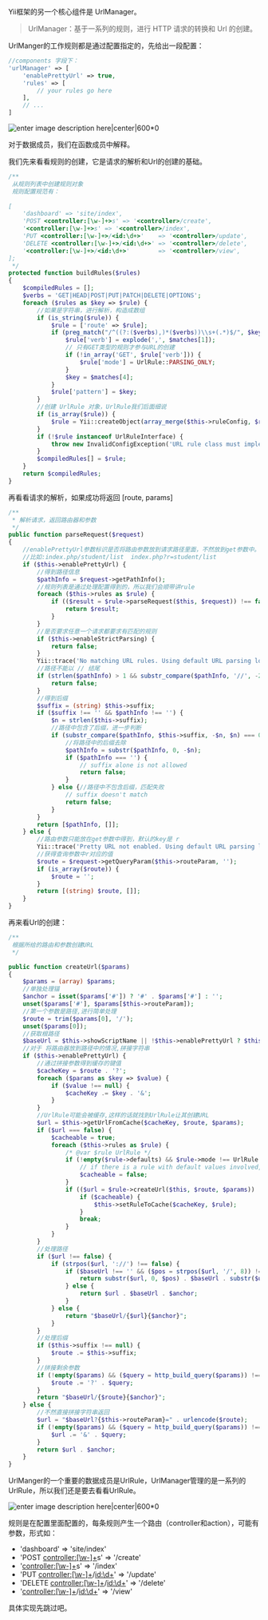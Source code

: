 <!--
author: 刘青
date: 2016-06-25
title: 组件之UrlManager
tags: Yii-Request
category: php/yii2
status: publish
summary: 
-->
Yii框架的另一个核心组件是 UrlManager。
> UrlManager：基于一系列的规则，进行 HTTP 请求的转换和 Url 的创建。

UrlManger的工作规则都是通过配置指定的，先给出一段配置：

```php
//components 字段下：
'urlManager' => [
    'enablePrettyUrl' => true,
    'rules' => [
        // your rules go here
    ],
    // ...
]
```

![enter image description here|center|600*0](http://7nliuximu.liuximu.com/yii2_class_urlmanager.jpg)

对于数据成员，我们在函数成员中解释。

我们先来看看规则的创建，它是请求的解析和Url的创建的基础。
```php
/**
 从规则列表中创建规则对象
 规则配置规范有：
 
[
    'dashboard' => 'site/index',
    'POST <controller:[\w-]+>s' => '<controller>/create',
    '<controller:[\w-]+>s' => '<controller>/index',
    'PUT <controller:[\w-]+>/<id:\d+>'    => '<controller>/update',
    'DELETE <controller:[\w-]+>/<id:\d+>' => '<controller>/delete',
    '<controller:[\w-]+>/<id:\d+>'        => '<controller>/view',
];
 */
protected function buildRules($rules)
{
    $compiledRules = [];
    $verbs = 'GET|HEAD|POST|PUT|PATCH|DELETE|OPTIONS';
    foreach ($rules as $key => $rule) {
	    //如果是字符串，进行解析，构造成数组
        if (is_string($rule)) {
            $rule = ['route' => $rule];
            if (preg_match("/^((?:($verbs),)*($verbs))\\s+(.*)$/", $key, $matches)) {
                $rule['verb'] = explode(',', $matches[1]);
                // 只有GET类型的规则才参与URL的创建
                if (!in_array('GET', $rule['verb'])) {
                    $rule['mode'] = UrlRule::PARSING_ONLY;
                }
                $key = $matches[4];
            }
            $rule['pattern'] = $key;
        }
        //创建 UrlRule 对象，UrlRule我们后面细说
        if (is_array($rule)) {
            $rule = Yii::createObject(array_merge($this->ruleConfig, $rule));
        }
        if (!$rule instanceof UrlRuleInterface) {
            throw new InvalidConfigException('URL rule class must implement UrlRuleInterface.');
        }
        $compiledRules[] = $rule;
    }
    return $compiledRules;
}
```

再看看请求的解析，如果成功将返回 [route, params]
```php
/**
 * 解析请求，返回路由器和参数
 */
public function parseRequest($request)
{
	//enablePrettyUrl参数标识是否将路由参数放到请求路径里面，不然放到get参数中。
	//比如:index.php/student/list  index.php?r=student/list
    if ($this->enablePrettyUrl) {
	    //得到路径信息
        $pathInfo = $request->getPathInfo();
        //规则列表是通过处理配置得到的，所以我们会顺带讲rule
        foreach ($this->rules as $rule) {
            if (($result = $rule->parseRequest($this, $request)) !== false) {
                return $result;
            }
        }
        //是否要求任意一个请求都要求有匹配的规则
        if ($this->enableStrictParsing) {
            return false;
        }
        Yii::trace('No matching URL rules. Using default URL parsing logic.', __METHOD__);
        //路径不能以 // 结尾
        if (strlen($pathInfo) > 1 && substr_compare($pathInfo, '//', -2, 2) === 0) {
            return false;
        }
        //得到后缀
        $suffix = (string) $this->suffix;
        if ($suffix !== '' && $pathInfo !== '') {
            $n = strlen($this->suffix);
            //路径中包含了后缀，进一步判断
            if (substr_compare($pathInfo, $this->suffix, -$n, $n) === 0) {
	            //将路径中的后缀去除
                $pathInfo = substr($pathInfo, 0, -$n);
                if ($pathInfo === '') {
                    // suffix alone is not allowed
                    return false;
                }
            } else {//路径中不包含后缀，匹配失败
                // suffix doesn't match
                return false;
            }
        }
        return [$pathInfo, []];
    } else {
	    //路由参数只能放在get参数中得到，默认的key是 r
        Yii::trace('Pretty URL not enabled. Using default URL parsing logic.', __METHOD__);
        //获得查询参数中r对应的值
        $route = $request->getQueryParam($this->routeParam, '');
        if (is_array($route)) {
            $route = '';
        }
        return [(string) $route, []];
    }
}
```

再来看Url的创建：
```php
/**
 根据所给的路由和参数创建URL
 */

public function createUrl($params)
{
    $params = (array) $params;
    //单独处理锚
    $anchor = isset($params['#']) ? '#' . $params['#'] : '';
    unset($params['#'], $params[$this->routeParam]);
    //第一个参数是路径,进行简单处理
    $route = trim($params[0], '/');
    unset($params[0]);
    //获取根路径
    $baseUrl = $this->showScriptName || !$this->enablePrettyUrl ? $this->getScriptUrl() : $this->getBaseUrl();
    //对于 将路由器放到路径中的情况,拼接字符串
    if ($this->enablePrettyUrl) {
        //通过拼接参数得到缓存的键值
        $cacheKey = $route . '?';
        foreach ($params as $key => $value) {
            if ($value !== null) {
                $cacheKey .= $key . '&';
            }
        }
        //UrlRule可能会被缓存,这样的话就找到UrlRule让其创建URL
        $url = $this->getUrlFromCache($cacheKey, $route, $params);
        if ($url === false) {
            $cacheable = true;
            foreach ($this->rules as $rule) {
                /* @var $rule UrlRule */
                if (!empty($rule->defaults) && $rule->mode !== UrlRule::PARSING_ONLY) {
                    // if there is a rule with default values involved, the matching result may not be cached
                    $cacheable = false;
                }
                if (($url = $rule->createUrl($this, $route, $params)) !== false) {
                    if ($cacheable) {
                        $this->setRuleToCache($cacheKey, $rule);
                    }
                    break;
                }
            }
        }
        //处理路径
        if ($url !== false) {
            if (strpos($url, '://') !== false) {
                if ($baseUrl !== '' && ($pos = strpos($url, '/', 8)) !== false) {
                    return substr($url, 0, $pos) . $baseUrl . substr($url, $pos) . $anchor;
                } else {
                    return $url . $baseUrl . $anchor;
                }
            } else {
                return "$baseUrl/{$url}{$anchor}";
            }
        }
        //处理后缀
        if ($this->suffix !== null) {
            $route .= $this->suffix;
        }
        //拼接剩余参数
        if (!empty($params) && ($query = http_build_query($params)) !== '') {
            $route .= '?' . $query;
        }
        return "$baseUrl/{$route}{$anchor}";
    } else {
        //不然直接拼接字符串返回
        $url = "$baseUrl?{$this->routeParam}=" . urlencode($route);
        if (!empty($params) && ($query = http_build_query($params)) !== '') {
            $url .= '&' . $query;
        }
        return $url . $anchor;
    }
}
```

UrlManger的一个重要的数据成员是UrlRule，UrlManager管理的是一系列的UrlRule，所以我们还是要去看看UrlRule。


![enter image description here|center|600*0](http://7nliuximu.liuximu.com/yii2_class_urlrule.jpg)

规则是在配置里面配置的，每条规则产生一个路由（controller和action），可能有参数，形式如：
- 'dashboard' => 'site/index'
- 'POST <controller:[\w-]+>s' => '<controller>/create'
-  '<controller:[\w-]+>s' => '<controller>/index'
-  'PUT <controller:[\w-]+>/<id:\d+>'    => '<controller>/update'
-   'DELETE <controller:[\w-]+>/<id:\d+>' => '<controller>/delete'
-  '<controller:[\w-]+>/<id:\d+>'        => '<controller>/view'

具体实现先跳过吧。
